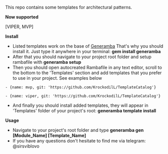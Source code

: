 This repo contains some templates for architectural patterns.

**Now supported**

[VIPER, MVP]


**Install**
* Listed templates work on the base of [Generamba](https://github.com/strongself/Generamba/ "click to know more") That's why you should install it. Just type it anywhere in your terminal: **gem install generamba**
* After that you should navigate to your project root folder and setup rambafile with **generamba setup**
* Then you should open autocreated Rambafile in any text editor, scroll to the bottom to the 'Templates' section and add templates that you prefer to use in your project. See examples below

`- {name: mvp, git: 'https://github.com/KrockodilL/TemplateCatalog'}`

`- {name: viper, git: 'https://github.com/KrockodilL/TemplateCatalog'}`


* And finally you should install added templates, they will appear in 'Templates' folder of your project's root: **generamba template install**


**Usage**
* Navigate to your project's root folder and type **generamba gen [Module_Name] [Template_Name]**
* If you have any questions don't hesitate to find me via telegram: @sirsviblovo

